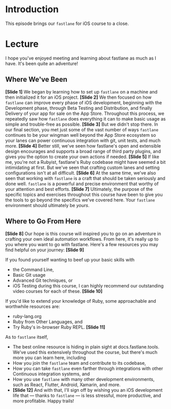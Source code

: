 # Introduction
This episode brings our `fastlane` for iOS course to a close. 
# Lecture
I hope you've enjoyed meeting and learning about fastlane as much as I have. It's been quite an adventure!
## Where We've Been
**[Slide 1]** 
We began by learning how to set up `fastlane` on a machine and then initialized it for an iOS project. 
**[Slide 2]** 
We then focused on how `fastlane` can improve every phase of iOS development, beginning with the Development phase, through Beta Testing and Distribution, and finally Delivery of your app for sale on the App Store. Throughout this process, we repeatedly saw how `fastlane` does everything it can to make basic usage as simple and trouble-free as possible.
**[Slide 3]** 
But we didn't stop there. In our final section, you met just some of the vast number of ways `fastlane` continues to be your wingman well beyond the App Store ecosystem so your lanes can power continuous integration with git, unit tests, and much more. 
**[Slide 4]** 
Better still, we've seen how fastlane's open and extensible design encourages and supports a broad range of third party plugins, and gives you the option to create your own actions if needed. 
**[Slide 5]** 
If like me, you're not a Rubyist, fastlane's Ruby codebase might have seemed a bit intimidating at first. But we've seen that crafting custom lanes and setting configurations isn't at all difficult. 
**[Slide 6]** 
At the same time, we've also seen that working with `fastlane` is a craft that should be taken seriously and done well. `fastlane` is a powerful and precise environment that worthy of your attention and best efforts.
**[Slide 7]** 
Ultimately, the purpose of the specific topics and exercises throughout this course have been to give you the tools to go beyond the specifics we've covered here. 
Your `fastlane` environment should ultimately be *yours*. 
## Where to Go From Here
**[Slide 8]** 
Our hope is this course will inspired you to go on an adventure in crafting your own ideal automation workflows. 
From here, it's really up to you where you want to go with fastlane. Here's a few resources you may find helpful on your journey:
**[Slide 9]** 
<!-- Editor: Please click the slide to align each course listing with the matching point. -->
If you found yourself wanting to beef up your basic skills with 
- the Command Line,
- Basic Git usage
- Advanced Git techniques, or 
- iOS Testing during this course, I can highly recommend our outstanding video courses for each of these.
**[Slide 10]** 
<!-- Editor: Please click the slide to align each course listing with the matching point. -->
If you'd like to extend your knowledge of Ruby, some approachable and worthwhile resources are:
- ruby-lang.org
- Ruby from Other Languages, and
- Try Ruby's in-browser Ruby REPL.
**[Slide 11]** 
<!-- Editor: Please click the slide to align each course listing with the matching point. -->
As to `fastlane` itself, 
- The best online resource is hiding in plain sight at docs.fastlane.tools. We've used this extensively throughout the course, but there's much more you can learn here, including
- How you join the `fastlane` team and contribute to its codebase,
- How you can take `fastlane` even farther through integrations with other Continuous integration systems, and
- How you use `fastlane` with many other development environments, such as React, Flutter, Android, Xamarin, and more. 
- **[Slide 12]** 
And with that, I'll sign off by wishing you an iOS development life that — thanks to `fastlane` — is less stressful, more productive, and more profitable. Happy trails!